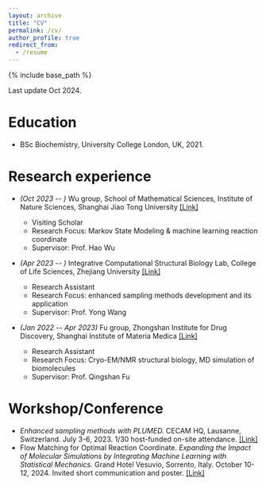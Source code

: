 ```yaml
---
layout: archive
title: "CV"
permalink: /cv/
author_profile: true
redirect_from:
  - /resume
---
```


{% include base_path %}

Last update Oct 2024.

Education
======
* BSc Biochemistry, University College London, UK, 2021.


Research experience
======
* _(Oct 2023 -- )_ Wu group, School of Mathematical Sciences, Institute of Nature Sciences, Shanghai Jiao Tong University [[Link]](https://ins.sjtu.edu.cn/peoples/wuhao)
  * Visiting Scholar
  * Research Focus: Markov State Modeling & machine learning reaction coordinate
  * Supervisor: Prof. Hao Wu
  
* _(Apr 2023 --  )_ Integrative Computational Structural Biology Lab, College of Life Sciences, Zhejiang University [[Link]](https://person.zju.edu.cn/en/yongwangISB)
  * Research Assistant
  * Research Focus: enhanced sampling methods development and its application
  * Supervisor: Prof. Yong Wang 
  
* _(Jan 2022 -- Apr 2023)_ Fu group, Zhongshan Institute for Drug Discovery, Shanghai Institute of Materia Medica [[Link]](https://www.zidd.ac.cn/en/Supervisor/info.aspx?itemid=657&parent)
  * Research Assistant
  * Research Focus: Cryo-EM/NMR structural biology, MD simulation of biomolecules
  * Supervisor: Prof. Qingshan Fu

Workshop/Conference
======
- *Enhanced sampling methods with PLUMED.* CECAM HQ, Lausanne, Switzerland. July 3-6, 2023. 1/30 host-funded on-site attendance. [[Link]](https://www.cecam.org/workshop-details/enhanced-sampling-methods-with-plumed-1200)
- Flow Matching for Optimal Reaction Coordinate. *Expanding the Impact of Molecular Simulations by Integrating Machine Learning with Statistical Mechanics.* Grand Hotel Vesuvio, Sorrento, Italy. October 10-12, 2024. Invited short communication and poster. [[Link]](https://www.cecam.org/workshop-details/expanding-the-impact-of-molecular-simulations-by-integrating-machine-learning-with-statistical-mechanics-1331)

